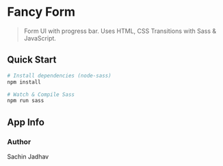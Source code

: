 # Fancy Form

> Form UI with progress bar. Uses HTML, CSS Transitions with Sass & JavaScript.

## Quick Start

```bash
# Install dependencies (node-sass)
npm install

# Watch & Compile Sass
npm run sass
```

## App Info

### Author

Sachin Jadhav
